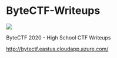 # ByteCTF-Writeups
<img src="https://cdn.rawgit.com/sindresorhus/awesome/d7305f38d29fed78fa85652e3a63e154dd8e8829/media/badge.svg">

ByteCTF 2020 - High School CTF Writeups

http://bytectf.eastus.cloudapp.azure.com/

